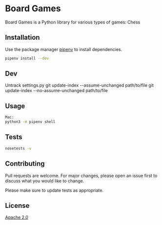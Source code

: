 # Board Games
Board Games is a Python library for various types of games: Chess

## Installation
Use the package manager [pipenv](https://pypi.org/project/pipenv/) to install dependencies.

```bash
pipenv install --dev
```

## Dev
Untrack settings.py
git update-index --assume-unchanged path/to/file
git update-index --no-assume-unchanged path/to/file

## Usage
```bash
Mac:
python3 -m pipenv shell

```
## Tests
```bash
nosetests -v
```
## Contributing
Pull requests are welcome. For major changes, please open an issue first to discuss what you would like to change.

Please make sure to update tests as appropriate.

## License
[Apache 2.0](https://www.apache.org/licenses/LICENSE-2.0.txt)
